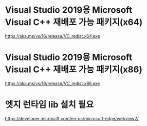 
# Visual Studio 2019용 Microsoft Visual C++ 재배포 가능 패키지(x64)
https://aka.ms/vs/16/release/VC_redist.x64.exe

# Visual Studio 2019용 Microsoft Visual C++ 재배포 가능 패키지(x86)
https://aka.ms/vs/16/release/VC_redist.x86.exe

# 엣지 런타임 lib 설치 필요
https://developer.microsoft.com/en-us/microsoft-edge/webview2/
